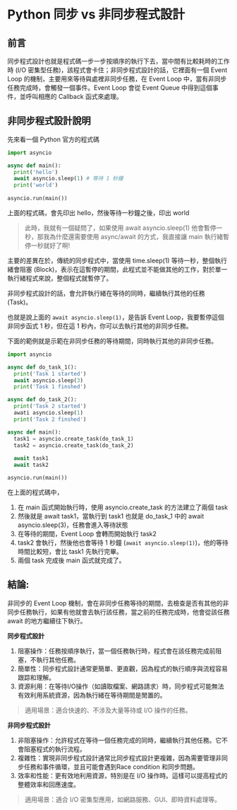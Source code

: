 # Python 同步 vs 非同步程式設計
## 前言
同步程式設計也就是程式碼一步一步按順序的執行下去，當中間有比較耗時的工作時 (I/O 密集型任務)，該程式會卡住；非同步程式設計的話，它裡面有一個 Event Loop 的機制，主要用來等待與處裡非同步任務，在 Event Loop 中，當有非同步任務完成時，會觸發一個事件。Event Loop 會從 Event Queue 中得到這個事件，並呼叫相應的 Callback 函式來處理。


## 非同步程式設計說明
先來看一個 Python 官方的程式碼

```py
import asyncio

async def main():
  print('hello')
  await asyncio.sleep(1) # 等待 1 秒鐘
  print('world')
  
asyncio.run(main())
```

上面的程式碼，會先印出 hello，然後等待一秒鐘之後，印出 world

> 此時，我就有一個疑問了，如果使用 await asyncio.sleep(1) 他會暫停一秒，那我為什麼還需要使用 async/await 的方式，我直接讓 main 執行緒暫停一秒就好了啊!

主要的差異在於，傳統的同步程式中，當使用 time.sleep(1) 等待一秒，整個執行緒會阻塞 (Block)，表示在這暫停的期間，此程式並不能做其他的工作，對於單一執行緒程式來說，整個程式就暫停了。

非同步程式設計的話，會允許執行緒在等待的同時，繼續執行其他的任務 (Task)。

也就是說上面的 `await asyncio.sleep(1)`，是告訴 Event Loop，我要暫停這個非同步函式 1 秒，但在這 1 秒內，你可以去執行其他的非同步任務。

下面的範例就是示範在非同步任務的等待期間，同時執行其他的非同步任務。

```py
import asyncio

async def do_task_1():
  print('Task 1 started')
  await asyncio.sleep(3)
  print('Task 1 finshed')

async def do_task_2():
  print('Task 2 started')
  awati asyncio.sleep(1)
  print('Task 2 finshed')

async def main():
  task1 = asyncio.create_task(do_task_1)
  task2 = asyncio.create_task(do_task_2)
  
  await task1
  await task2

asyncio.run(main())
```

在上面的程式碼中，
1. 在 main 函式開始執行時，使用 asyncio.create_task 的方法建立了兩個 task
2. 然後就是 await task1，當執行到 task1 也就是 do_task_1 中的 await asyncio.sleep(3)，任務會進入等待狀態
3. 在等待的期間，Event Loop 會轉而開始執行 task2
4. task2 會執行，然後他也會等待 1 秒鐘 (`await asyncio.sleep(1)`)，他的等待時間比較短，會比 task1 先執行完畢。
5. 兩個 task 完成後 main 函式就完成了。

## 結論:
非同步的 Event Loop 機制，會在非同步任務等待的期間，去檢查是否有其他的非同步任務執行，如果有他就會去執行該任務，當之前的任務完成時，他會從該任務 await 的地方繼續往下執行。

**同步程式設計**
1. 阻塞操作：任務按順序執行，當一個任務執行時，程式會在該任務完成前阻塞，不執行其他任務。
2. 簡單性：同步程式設計通常更簡單、更直觀，因為程式的執行順序與流程容易跟踪和理解。
3. 資源利用：在等待I/O操作（如讀取檔案、網路請求）時，同步程式可能無法有效利用系統資源，因為執行緒在等待期間是閒置的。

> 適用場景：適合快速的、不涉及大量等待或 I/O 操作的任務。

**非同步程式設計**
1. 非阻塞操作：允許程式在等待一個任務完成的同時，繼續執行其他任務。它不會阻塞程式的執行流程。
2. 複雜性：實現非同步程式設計通常比同步程式設計更複雜，因為需要管理非同步任務和事件循環，並且可能會遇到Race condition 和同步問題。
3. 效率和性能：更有效地利用資源，特別是在 I/O 操作時。這樣可以提高程式的整體效率和回應速度。

> 適用場景：適合 I/O 密集型應用，如網路服務、GUI、即時資料處理等。